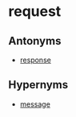 # request

## Antonyms

  - [response](response.md)
  
## Hypernyms

  - [message](message.md)

[1]: README.md
